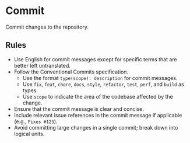 # Commit

Commit changes to the repository.

## Rules

- Use English for commit messages except for specific terms that are better left untranslated.
- Follow the Conventional Commits specification.
  - Use the format `type(scope): description` for commit messages.
  - Use `fix`, `feat`, `chore`, `docs`, `style`, `refactor`, `test`, `perf`, and `build` as types.
  - Use `scope` to indicate the area of the codebase affected by the change.
- Ensure that the commit message is clear and concise.
- Include relevant issue references in the commit message if applicable (e.g., `Fixes #123`).
- Avoid committing large changes in a single commit; break down into logical units.
